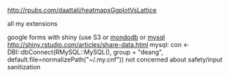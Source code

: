 http://rpubs.com/daattali/heatmapsGgplotVsLattice

all my extensions

google forms with shiny (use S3 or [mondodb](https://www.mongolab.com) or [mysql](http://www.freemysqlhosting.net/)  http://shiny.rstudio.com/articles/share-data.html 
mysql: con <- DBI::dbConnect(RMySQL::MySQL(), group = "deang", default.file=normalizePath("~/.my.cnf"))
not concerned about safety/input sanitization
